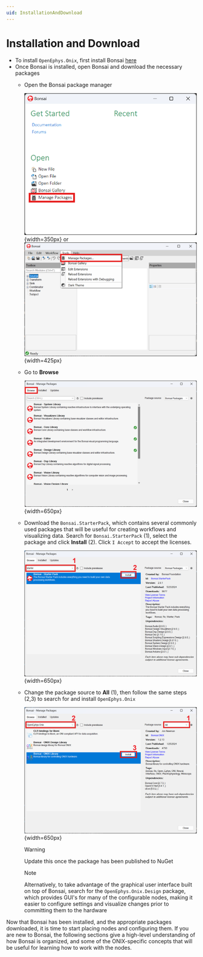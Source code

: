 ```yaml
---
uid: InstallationAndDownload
---
```


# Installation and Download

* To install `OpenEphys.Onix`, first install Bonsai [here](https://bonsai-rx.org/docs/articles/installation.html)
* Once Bonsai is installed, open Bonsai and download the necessary packages
    * Open the Bonsai package manager
        
        ![Package manager from splash page](../images/bonsai-splash-page-package-manager-highlight.png){width=350px} or ![Package manager from editor](../images/bonsai-editor-package-manager-highlight.png){width=425px}
    * Go to **Browse**
        
        ![Browse the package manager](../images/bonsai-package-manager-browse.png){width=650px}
    * Download the `Bonsai.StarterPack`, which contains several commonly used packages that will be useful for creating workflows and visualizing data. Search for `Bonsai.StarterPack` (1), select the package and click **Install** (2). Click `I Accept` to accept the licenses.
        
        ![Search for Bonsai.StarterPack and install it](../images/bonsai-package-manager-starterpack.png){width=650px}

    * Change the package source to **All** (1), then follow the same steps (2,3) to search for and install `OpenEphys.Onix`

        ![Search for OpenEphys.Onix and install it](../images/bonsai-package-manager-openephys.onix.png){width=650px}

        > [!Warning]
        > Update this once the package has been published to NuGet

        > [!Note]
        > Alternatively, to take advantage of the graphical user interface built on top of Bonsai, search for the `OpenEphys.Onix.Design` package, which provides GUI's for many of the configurable nodes, making it easier to configure settings and visualize changes prior to committing them to the hardware

Now that Bonsai has been installed, and the appropriate packages downloaded, it is time to start placing nodes and configuring them. If you are new to Bonsai, the following sections give a high-level understanding of how Bonsai is organized, and some of the ONIX-specific concepts that will be useful for learning how to work with the nodes.
